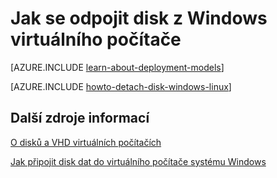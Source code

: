 <properties
    pageTitle="Odpojení disk z Windows OM | Microsoft Azure"
    description="Zjistěte, jak odpojení disk od virtuálního počítače v Azure pomocí klasické nasazení modelu."
    services="virtual-machines-windows"
    documentationCenter=""
    authors="cynthn"
    manager="timlt"
    editor=""
    tags="azure-service-management"/>

<tags
    ms.service="virtual-machines-windows"
    ms.workload="infrastructure-services"
    ms.tgt_pltfrm="vm-windows"
    ms.devlang="na"
    ms.topic="article"
    ms.date="09/27/2016"
    ms.author="cynthn"/>



# <a name="how-to-detach-a-disk-from-a-windows-virtual-machine"></a>Jak se odpojit disk z Windows virtuálního počítače

[AZURE.INCLUDE [learn-about-deployment-models](../../includes/learn-about-deployment-models-classic-include.md)]


[AZURE.INCLUDE [howto-detach-disk-windows-linux](../../includes/howto-detach-disk-windows-linux.md)]

## <a name="additional-resources"></a>Další zdroje informací

[O disků a VHD virtuálních počítačích](virtual-machines-linux-about-disks-vhds.md)

[Jak připojit disk dat do virtuálního počítače systému Windows](virtual-machines-windows-classic-attach-disk.md)

